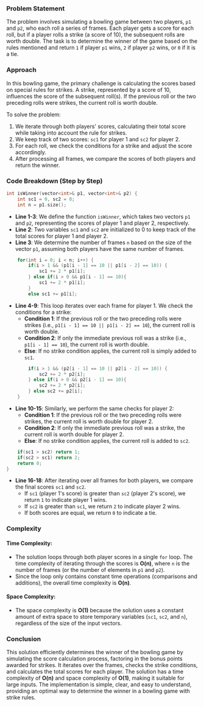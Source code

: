 ### Problem Statement

The problem involves simulating a bowling game between two players, `p1` and `p2`, who each roll a series of frames. Each player gets a score for each roll, but if a player rolls a strike (a score of 10), the subsequent rolls are worth double. The task is to determine the winner of the game based on the rules mentioned and return `1` if player `p1` wins, `2` if player `p2` wins, or `0` if it is a tie.

### Approach

In this bowling game, the primary challenge is calculating the scores based on special rules for strikes. A strike, represented by a score of 10, influences the score of the subsequent roll(s). If the previous roll or the two preceding rolls were strikes, the current roll is worth double. 

To solve the problem:
1. We iterate through both players' scores, calculating their total score while taking into account the rule for strikes.
2. We keep track of two scores: `sc1` for player 1 and `sc2` for player 2.
3. For each roll, we check the conditions for a strike and adjust the score accordingly.
4. After processing all frames, we compare the scores of both players and return the winner.

### Code Breakdown (Step by Step)

```cpp
int isWinner(vector<int>& p1, vector<int>& p2) {
    int sc1 = 0, sc2 = 0;
    int n = p1.size();
```
- **Line 1-3**: We define the function `isWinner`, which takes two vectors `p1` and `p2`, representing the scores of player 1 and player 2, respectively.
- **Line 2**: Two variables `sc1` and `sc2` are initialized to 0 to keep track of the total scores for player 1 and player 2.
- **Line 3**: We determine the number of frames `n` based on the size of the vector `p1`, assuming both players have the same number of frames.

```cpp
    for(int i = 0; i < n; i++) {
        if(i > 1 && (p1[i - 1] == 10 || p1[i - 2] == 10)) {
            sc1 += 2 * p1[i];
        } else if(i > 0 && p1[i - 1] == 10){
            sc1 += 2 * p1[i];                
        }
        else sc1 += p1[i];
```
- **Line 4-9**: This loop iterates over each frame for player 1. We check the conditions for a strike:
  - **Condition 1**: If the previous roll or the two preceding rolls were strikes (i.e., `p1[i - 1] == 10 || p1[i - 2] == 10`), the current roll is worth double.
  - **Condition 2**: If only the immediate previous roll was a strike (i.e., `p1[i - 1] == 10`), the current roll is worth double.
  - **Else**: If no strike condition applies, the current roll is simply added to `sc1`.

```cpp
        if(i > 1 && (p2[i - 1] == 10 || p2[i - 2] == 10)) {
            sc2 += 2 * p2[i];
        } else if(i > 0 && p2[i - 1] == 10){
            sc2 += 2 * p2[i];                
        } else sc2 += p2[i];            
    }
```
- **Line 10-15**: Similarly, we perform the same checks for player 2:
  - **Condition 1**: If the previous roll or the two preceding rolls were strikes, the current roll is worth double for player 2.
  - **Condition 2**: If only the immediate previous roll was a strike, the current roll is worth double for player 2.
  - **Else**: If no strike condition applies, the current roll is added to `sc2`.

```cpp
    if(sc1 > sc2) return 1;
    if(sc2 > sc1) return 2;
    return 0;
}
```
- **Line 16-18**: After iterating over all frames for both players, we compare the final scores `sc1` and `sc2`.
  - If `sc1` (player 1's score) is greater than `sc2` (player 2's score), we return `1` to indicate player 1 wins.
  - If `sc2` is greater than `sc1`, we return `2` to indicate player 2 wins.
  - If both scores are equal, we return `0` to indicate a tie.

### Complexity

#### Time Complexity:
- The solution loops through both player scores in a single `for` loop. The time complexity of iterating through the scores is **O(n)**, where `n` is the number of frames (or the number of elements in `p1` and `p2`).
- Since the loop only contains constant time operations (comparisons and additions), the overall time complexity is **O(n)**.

#### Space Complexity:
- The space complexity is **O(1)** because the solution uses a constant amount of extra space to store temporary variables (`sc1`, `sc2`, and `n`), regardless of the size of the input vectors.

### Conclusion

This solution efficiently determines the winner of the bowling game by simulating the score calculation process, factoring in the bonus points awarded for strikes. It iterates over the frames, checks the strike conditions, and calculates the total scores for each player. The solution has a time complexity of **O(n)** and space complexity of **O(1)**, making it suitable for large inputs. The implementation is simple, clear, and easy to understand, providing an optimal way to determine the winner in a bowling game with strike rules.